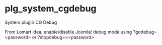 # plg_system_cgdebug
 System plugin CG Debug

 From Lomart idea, enable/disable Joomla! debug mode using ?godebug=&lt;password&gt; or ?stopdebug=&lt;<password&gt;

 
